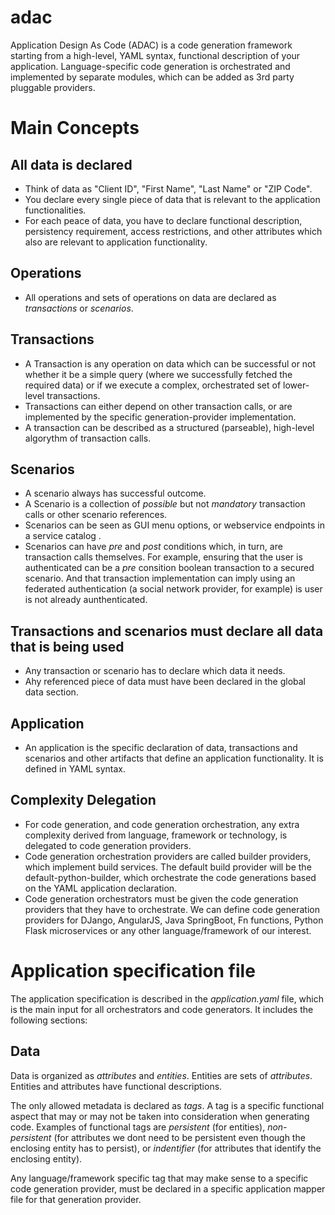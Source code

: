 # adac
Application Design As Code (ADAC) is a code generation framework starting from a high-level, YAML syntax, functional description of your application. Language-specific code generation is orchestrated and implemented by separate modules, which can be added as 3rd party pluggable providers.

# Main Concepts

## All data is declared
* Think of data as "Client ID", "First Name", "Last Name" or "ZIP Code".
* You declare every single piece of data that is relevant to the application functionalities.
* For each peace of data, you have to declare functional description, persistency requirement, access restrictions, and other attributes which also are relevant to application functionality.
## Operations
* All operations and sets of operations on data are declared as *transactions* or *scenarios*.
## Transactions
* A Transaction is any operation on data which can be successful or not whether it be a simple query (where we successfully fetched the required data) or if we execute a complex, orchestrated set of lower-level transactions. 
* Transactions can either depend on other transaction calls, or are implemented by the specific generation-provider implementation.
* A transaction can be described as a structured (parseable), high-level algorythm of transaction calls.
## Scenarios
* A scenario always has successful outcome.
* A Scenario is a collection of *possible* but not *mandatory* transaction calls or other scenario references.
* Scenarios can be seen as GUI menu options, or webservice endpoints in a service catalog .
* Scenarios can have *pre* and *post* conditions which, in turn, are transaction calls themselves. For example, ensuring that the user is authenticated can be a *pre* consition boolean transaction to a secured scenario. And that transaction implementation can imply using an federated authentication (a social network provider, for example) is user is not already aunthenticated. 
## Transactions and scenarios must declare all data that is being used
* Any transaction or scenario has to declare which data it needs.
* Ahy referenced piece of data must have been declared in the global data section.
## Application
* An application is the specific declaration of data, transactions and scenarios and other artifacts that define an application functionality. It is defined in YAML syntax. 
## Complexity Delegation
* For code generation, and code generation orchestration, any extra complexity derived from language, framework or technology, is delegated to code generation providers.
* Code generation orchestration providers are called builder providers, which implement build services. The default build provider will be the default-python-builder, which orchestrate the code generations based on the YAML application declaration. 
* Code generation orchestrators must be given the code generation providers that they have to orchestrate. We can define code generation providers for DJango, AngularJS, Java SpringBoot, Fn functions, Python Flask microservices or any other language/framework of our interest. 
# Application specification file
The application specification is described in the *application.yaml* file, which is the main input for all orchestrators and code generators.
It includes the following sections:
## Data
Data is organized as *attributes* and *entities*. Entities are sets of *attributes*. Entities and attributes have functional descriptions.

The only allowed metadata is declared as *tags*. A tag is a specific functional aspect that may or may not be taken into consideration when generating code. Examples of functional tags are *persistent* (for entities), *non-persistent* (for attributes we dont need to be persistent even though the enclosing entity has to persist), or *indentifier* (for attributes that identify the enclosing entity).  

Any language/framework specific tag that may make sense to a specific code generation provider, must be declared in a specific application mapper file for that generation provider.
